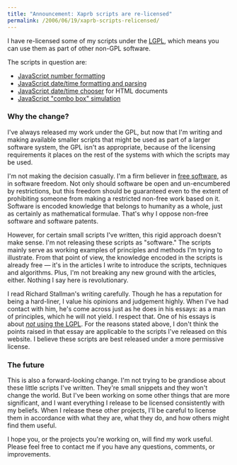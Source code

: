 ```yaml
---
title: "Announcement: Xaprb scripts are re-licensed"
permalink: /2006/06/19/xaprb-scripts-relicensed/
---
```

I have re-licensed some of my scripts under the [LGPL][1], which means you can use them as part of other non-GPL software.

The scripts in question are:

*   [JavaScript number formatting][2]
*   [JavaScript date/time formatting and parsing][3]
*   [JavaScript date/time chooser][4] for HTML documents
*   [JavaScript "combo box" simulation][5]

### Why the change?

I've always released my work under the GPL, but now that I'm writing and making available smaller scripts that might be used as part of a larger software system, the GPL isn't as appropriate, because of the licensing requirements it places on the rest of the systems with which the scripts may be used.

I'm not making the decision casually. I'm a firm believer in [free software][6], as in software freedom. Not only should software be open and un-encumbered by restrictions, but this freedom should be guaranteed even to the extent of prohibiting someone from making a restricted non-free work based on it. Software is encoded knowledge that belongs to humanity as a whole, just as certainly as mathematical formulae. That's why I oppose non-free software and software patents.

However, for certain small scripts I've written, this rigid approach doesn't make sense. I'm not releasing these scripts as "software." The scripts mainly serve as working examples of principles and methods I'm trying to illustrate. From that point of view, the knowledge encoded in the scripts is already free &#8212; it's in the articles I write to introduce the scripts, techniques and algorithms. Plus, I'm not breaking any new ground with the articles, either. Nothing I say here is revolutionary.

I read Richard Stallman's writing carefully. Though he has a reputation for being a hard-liner, I value his opinions and judgement highly. When I've had contact with him, he's come across just as he does in his essays: as a man of principles, which he will not yield. I respect that. One of his essays is about [*not* using the LGPL][7]. For the reasons stated above, I don't think the points raised in that essay are applicable to the scripts I've released on this website. I believe these scripts are best released under a more permissive license.

### The future

This is also a forward-looking change. I'm not trying to be grandiose about these little scripts I've written. They're small snippets and they won't change the world. But I've been working on some other things that are more significant, and I want everything I release to be licensed consistently with my beliefs. When I release these other projects, I'll be careful to license them in accordance with what they are, what they do, and how others might find them useful.

I hope you, or the projects you're working on, will find my work useful. Please feel free to contact me if you have any questions, comments, or improvements.

 [1]: http://www.gnu.org/copyleft/lgpl.html
 [2]: /blog/2006/01/05/javascript-number-formatting/
 [3]: /blog/2005/12/12/javascript-closures-for-runtime-efficiency/
 [4]: /blog/2005/09/29/javascript-date-chooser/
 [5]: /blog/2005/09/29/javascript-combo-box/
 [6]: http://www.gnu.org/philosophy/philosophy.html
 [7]: http://www.gnu.org/licenses/why-not-lgpl.html
